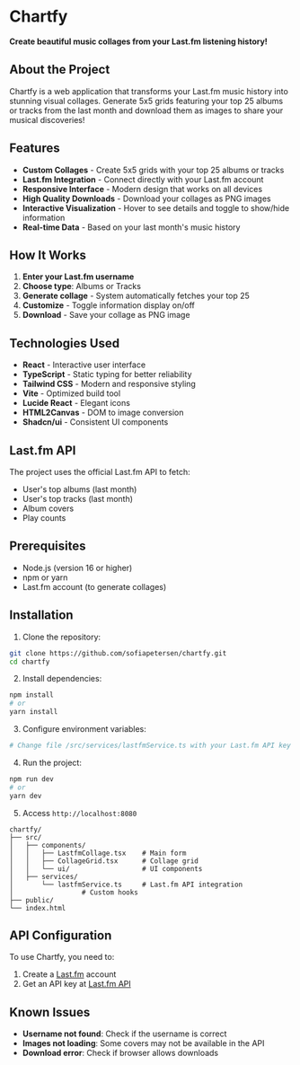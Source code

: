# Chartfy

**Create beautiful music collages from your Last.fm listening history!**

## About the Project

Chartfy is a web application that transforms your Last.fm music history into stunning visual collages. Generate 5x5 grids featuring your top 25 albums or tracks from the last month and download them as images to share your musical discoveries!

## Features

- **Custom Collages** - Create 5x5 grids with your top 25 albums or tracks
- **Last.fm Integration** - Connect directly with your Last.fm account
- **Responsive Interface** - Modern design that works on all devices
- **High Quality Downloads** - Download your collages as PNG images
- **Interactive Visualization** - Hover to see details and toggle to show/hide information
- **Real-time Data** - Based on your last month's music history

## How It Works

1. **Enter your Last.fm username**
2. **Choose type**: Albums or Tracks
3. **Generate collage** - System automatically fetches your top 25
4. **Customize** - Toggle information display on/off
5. **Download** - Save your collage as PNG image

## Technologies Used

- **React** - Interactive user interface
- **TypeScript** - Static typing for better reliability
- **Tailwind CSS** - Modern and responsive styling
- **Vite** - Optimized build tool
- **Lucide React** - Elegant icons
- **HTML2Canvas** - DOM to image conversion
- **Shadcn/ui** - Consistent UI components

## Last.fm API

The project uses the official Last.fm API to fetch:
- User's top albums (last month)
- User's top tracks (last month)
- Album covers
- Play counts

## Prerequisites

- Node.js (version 16 or higher)
- npm or yarn
- Last.fm account (to generate collages)

## Installation

1. Clone the repository:
```bash
git clone https://github.com/sofiapetersen/chartfy.git
cd chartfy
```

2. Install dependencies:
```bash
npm install
# or
yarn install
```

3. Configure environment variables:
```bash
# Change file /src/services/lastfmService.ts with your Last.fm API key
```

4. Run the project:
```bash
npm run dev
# or
yarn dev
```

5. Access `http://localhost:8080`

```
chartfy/
├── src/
│   ├── components/
│   │   ├── LastfmCollage.tsx    # Main form
│   │   ├── CollageGrid.tsx      # Collage grid
│   │   └── ui/                  # UI components
│   ├── services/
│       └── lastfmService.ts     # Last.fm API integration
│                 # Custom hooks
├── public/
└── index.html
```

## API Configuration

To use Chartfy, you need to:

1. Create a [Last.fm](https://www.last.fm) account
2. Get an API key at [Last.fm API](https://www.last.fm/api)

## Known Issues

- **Username not found**: Check if the username is correct
- **Images not loading**: Some covers may not be available in the API
- **Download error**: Check if browser allows downloads